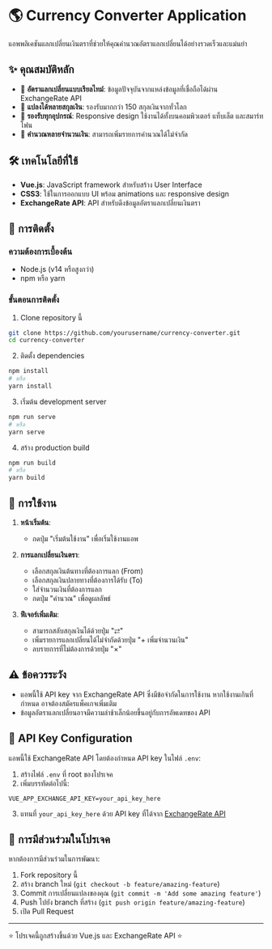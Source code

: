 # 🌎 Currency Converter Application

แอพพลิเคชันแลกเปลี่ยนเงินตราที่ช่วยให้คุณคำนวณอัตราแลกเปลี่ยนได้อย่างรวดเร็วและแม่นยำ

## ✨ คุณสมบัติหลัก

- 💱 **อัตราแลกเปลี่ยนแบบเรียลไทม์**: ข้อมูลปัจจุบันจากแหล่งข้อมูลที่เชื่อถือได้ผ่าน ExchangeRate API
- 🔄 **แปลงได้หลายสกุลเงิน**: รองรับมากกว่า 150 สกุลเงินจากทั่วโลก
- 📱 **รองรับทุกอุปกรณ์**: Responsive design ใช้งานได้ทั้งบนคอมพิวเตอร์ แท็บเล็ต และสมาร์ทโฟน
- 🧮 **คำนวณหลายจำนวนเงิน**: สามารถเพิ่มรายการคำนวณได้ไม่จำกัด

## 🛠️ เทคโนโลยีที่ใช้

- **Vue.js**: JavaScript framework สำหรับสร้าง User Interface
- **CSS3**: ใช้ในการออกแบบ UI พร้อม animations และ responsive design
- **ExchangeRate API**: API สำหรับดึงข้อมูลอัตราแลกเปลี่ยนเงินตรา

## 🚀 การติดตั้ง

### ความต้องการเบื้องต้น
- Node.js (v14 หรือสูงกว่า)
- npm หรือ yarn

### ขั้นตอนการติดตั้ง
1. Clone repository นี้
```bash
git clone https://github.com/yourusername/currency-converter.git
cd currency-converter
```

2. ติดตั้ง dependencies
```bash
npm install
# หรือ
yarn install
```

3. เริ่มต้น development server
```bash
npm run serve
# หรือ
yarn serve
```

4. สร้าง production build
```bash
npm run build
# หรือ
yarn build
```

## 📝 การใช้งาน

1. **หน้าเริ่มต้น**:
   - กดปุ่ม "เริ่มต้นใช้งาน" เพื่อเริ่มใช้งานแอพ

2. **การแลกเปลี่ยนเงินตรา**:
   - เลือกสกุลเงินต้นทางที่ต้องการแลก (From)
   - เลือกสกุลเงินปลายทางที่ต้องการได้รับ (To)
   - ใส่จำนวนเงินที่ต้องการแลก
   - กดปุ่ม "คำนวณ" เพื่อดูผลลัพธ์

3. **ฟีเจอร์เพิ่มเติม**:
   - สามารถสลับสกุลเงินได้ด้วยปุ่ม "⇄"
   - เพิ่มรายการแลกเปลี่ยนได้ไม่จำกัดด้วยปุ่ม "+ เพิ่มจำนวนเงิน"
   - ลบรายการที่ไม่ต้องการด้วยปุ่ม "×"

## ⚠️ ข้อควรระวัง

- แอพนี้ใช้ API key จาก ExchangeRate API ซึ่งมีข้อจำกัดในการใช้งาน หากใช้งานเกินที่กำหนด อาจต้องสมัครแพ็คเกจเพิ่มเติม
- ข้อมูลอัตราแลกเปลี่ยนอาจมีความล่าช้าเล็กน้อยขึ้นอยู่กับการอัพเดทของ API

## 🔑 API Key Configuration

แอพนี้ใช้ ExchangeRate API โดยต้องกำหนด API key ในไฟล์ `.env`:

1. สร้างไฟล์ `.env` ที่ root ของโปรเจค
2. เพิ่มบรรทัดต่อไปนี้:
```
VUE_APP_EXCHANGE_API_KEY=your_api_key_here
```
3. แทนที่ `your_api_key_here` ด้วย API key ที่ได้จาก [ExchangeRate API](https://www.exchangerate-api.com/)

## 🤝 การมีส่วนร่วมในโปรเจค

หากต้องการมีส่วนร่วมในการพัฒนา:
1. Fork repository นี้
2. สร้าง branch ใหม่ (`git checkout -b feature/amazing-feature`)
3. Commit การเปลี่ยนแปลงของคุณ (`git commit -m 'Add some amazing feature'`)
4. Push ไปยัง branch ที่สร้าง (`git push origin feature/amazing-feature`)
5. เปิด Pull Request

---

⭐️ โปรเจคนี้ถูกสร้างขึ้นด้วย Vue.js และ ExchangeRate API ⭐️
